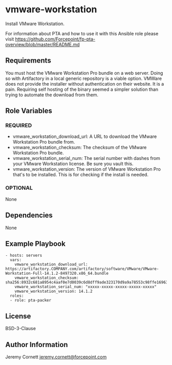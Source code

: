 # vmware-workstation

Install VMware Workstation.

For information about PTA and how to use it with this Ansible role please visit https://github.com/Forcepoint/fp-pta-overview/blob/master/README.md

## Requirements

You must host the VMware Workstation Pro bundle on a web server. Doing so with Artifactory in a local
generic repository is a viable option.
VMWare does not provide the installer without authentication on their
website. It is a pain. Requiring self hosting of the binary seemed a simpler solution than trying
to automate the download from them.

## Role Variables

### REQUIRED

* vmware_workstation_download_url: A URL to download the VMware Workstation Pro bundle from.
* vmware_workstation_checksum: The checksum of the VMware Workstation Pro bundle.
* vmware_workstation_serial_num: The serial number with dashes from your VMware Workstation license. Be sure you vault this. 
* vmware_workstation_version: The version of VMware Workstation Pro that's to be installed. 
  This is for checking if the install is needed.

### OPTIONAL

None

## Dependencies

None

## Example Playbook

    - hosts: servers
      vars:
        vmware_workstation_download_url: https://artifactory.COMPANY.com/artifactory/software/VMware/VMware-Workstation-Full-14.1.2-8497320.x86_64.bundle
        vmware_workstation_checksum: sha256:8932c681a8954c4aaf0e7d0039c6d8dff9ade323170d9a9a78553c98ffe16963
        vmware_workstation_serial_num: "xxxxx-xxxxx-xxxxx-xxxxx-xxxxx"
        vmware_workstation_version: 14.1.2
      roles:
      - role: pta-packer

## License

BSD-3-Clause

## Author Information

Jeremy Cornett <jeremy.cornett@forcepoint.com>
